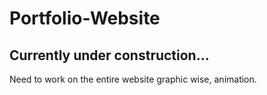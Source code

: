 # Portfolio-Website <br>
## Currently under construction... <br>

Need to work on the entire website graphic wise, animation.
